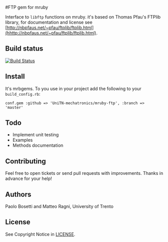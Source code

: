 #FTP gem for mruby


Interface to `libftp` functions on mruby. it's based on Thomas Pfau's FTPlib library, for documentation and license see [http://nbpfaus.net/~pfau/ftplib/ftplib.html](hhttp://nbpfaus.net/~pfau/ftplib/ftplib.html).


## Build status

[![Build Status](https://travis-ci.org/UniTN-Mechatronics/mruby-ftp.svg?branch=master)](https://travis-ci.org/UniTN-Mechatronics/mruby-ftp)

## Install

It's mrbgems. To you use in your project add the following to your ``build_config.rb``:

    conf.gem :github => 'UniTN-mechatronics/mruby-ftp', :branch => 'master'



## Todo

* Implement unit testing
* Examples
* Methods documentation


## Contributing

Feel free to open tickets or send pull requests with improvements.
Thanks in advance for your help!


## Authors

Paolo Bosetti and Matteo Ragni, University of Trento

## License

See Copyright Notice in [LICENSE](https://github.com/UniTN-mechatronics/mruby-ftp/blob/master/LICENSE).
